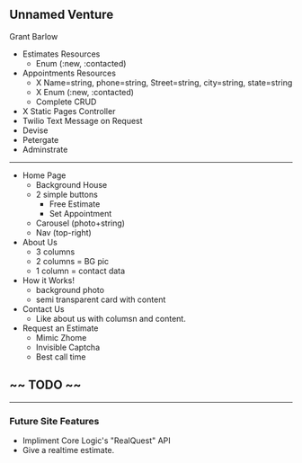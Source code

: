## Unnamed Venture
Grant Barlow

- Estimates Resources
  - Enum (:new, :contacted)
- Appointments Resources 
  - X Name=string, phone=string, Street=string, city=string, state=string
  - X Enum (:new, :contacted)
  - Complete CRUD
- X Static Pages Controller
- Twilio Text Message on Request
- Devise
- Petergate
- Adminstrate

<hr>

- Home Page
  - Background House
  - 2 simple buttons
    - Free Estimate
    - Set Appointment
  - Carousel (photo+string)
  - Nav (top-right)
- About Us
  - 3 columns
  - 2 columns = BG pic
  - 1 column = contact data
- How it Works!
  - background photo
  - semi transparent card with content
- Contact Us
  - Like about us with columsn and content.
- Request an Estimate
  - Mimic Zhome
  - Invisible Captcha
  - Best call time


## ~~ TODO ~~






<hr>


### Future Site Features
- Impliment Core Logic's "RealQuest" API
- Give a realtime estimate.